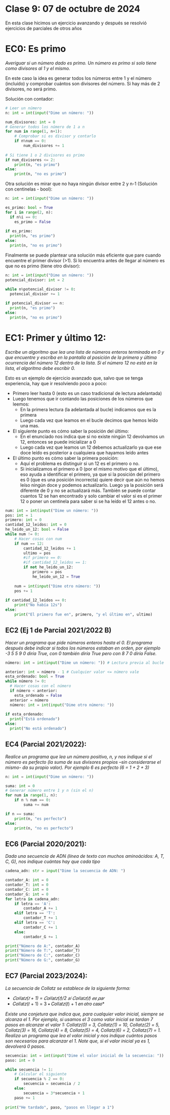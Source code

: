 # Clase 9: 07 de octubre de 2024

En esta clase hicimos un ejercicio avanzando y después se resolvió ejercicios de parciales de otros años

# EC0: Es primo
*Averiguar si un número dado es primo. Un número es primo si solo tiene como divisores al 1 y el mismo.*

En este caso la idea es generar todos los números entre 1 y el número (incluído) y comprobar cuántos son divisores del número. Si hay más de 2 divisores, no será primo. 

Solución con contador:

```python
# Leer un número
n: int = int(input("Dime un número: "))

num_divisores: int = 0
# Generar todos los número de 1 a n
for num in range(1, n+1):        
    # Comprobar si es divisor y contarlo
    if n%num == 0:
        num_divisores += 1
    
# Si tiene 1 o 2 divisores es primo
if num_divisores <= 2:
    print(n, "es primo")
else:
    print(n, "no es primo")
```

Otra solución es mirar que no haya ningún divisor entre 2 y n-1 (Solución con centinelas - bool):

```python
n: int = int(input("Dime un número: "))

es_primo: bool = True
for i in range(2, n):
  if n%i == 0:
    es_primo = False
    
if es_primo:
  print(n, "es primo")
else:
  print(n, "no es primo")
```

Finalmente se puede plantear una solución más eficiente que pare cuando encuentre el primer divisor (>1). Si lo encuentra antes de llegar al número es que no es primo (tiene otro divisor):

```python
n: int = int(input("Dime un número: "))
potencial_divisor: int = 2

while n%potencial_divisor != 0:
  potencial_divisor += 1
    
if potencial_divisor == n:
  print(n, "es primo")
else:
  print(n, "no es primo")
```

# EC1: Primer y último 12:

*Escribe un algoritmo que lea una lista de números enteros terminada en 0 y que encuentre y escriba en la pantalla al posición de la primera y última ocurrencia del número 12 dentro de la lista. Si el número 12 no está en la lista, el algoritmo debe escribir 0.*

Esto es un ejemplo de ejercicio avanzado que, salvo que se tenga experiencia, hay que ir resolviendo poco a poco:
* Primero leer hasta 0 (esto es un caso tradicional de lectura adelantada)
* Luego tenemos que ir contando las posiciones de los números que leemos:
  * En la primera lectura (la adelantada al bucle) indicamos que es la primera
  * Luego cada vez que leamos en el bucle decimos que hemos leído una mas.
* El siguiente punto es cómo saber la posición del último:
  * En el enunciado nos indica que si no existe ningún 12 devolvamos un 12, entonces se puede inicializar a 0
  * Luego cada vez que leamos un 12 debemos actualizarlo ya que ese doce leído es posterior a cualquiera que hayamos leído antes
* El último punto es cómo saber la primera posición:
  * Aquí el problema es distinguir si un 12 es el primero o no.
  * Si inicializamos el primero a 0 (por el mismo motivo que el último), eso ayuda a identificar el primero, ya que si la posición del primero es 0 (que es una posición incorrecta) quiere decir que aún no hemos leíso ningún doce y podemos actualizarlo. Luego ya la posición será diferente de 0 y no se actualizará más. También se puede contar cuantos 12 se han encontrado y solo cambiar el valor si es el primer 12 o poner un centinela para saber si se ha leído el 12 antes o no.

```python
num: int = int(input("Dime un número: "))
pos: int = 1
primero: int = 0
cantidad_12_leidos: int = 0
he_leido_un_12: bool = False
while num != 0:
    # Hacer cosas con num
    if num == 12:
        cantidad_12_leidos += 1
        ultimo = pos
        #if primero == 0:
        #if cantidad_12_leidos == 1:
        if not he_leido_un_12:
            primero = pos
            he_leido_un_12 = True
    
    num = int(input("Dime otro número: "))
    pos += 1
    
if cantidad_12_leidos == 0:
    print("No había 12s")
else:
    print("El primero fue en", primero, "y el último en", ultimo)
```

## EC2 (Ej 1 de Parcial 2021/2022 B)
*Hacer un programa que pide números enteros hasta el 0. El programa después debe indicar si todos los números estaban en orden, por ejemplo -3 5 5 9 0 diría True, con 0 también diría True pero con 8 7 0 diría False.*

```python
número: int = int(input("Dime un número: ")) # Lectura previa al bucle

anterior: int = número - 1 # Cualquier valor <= número vale
esta_ordenado: bool = True
while número != 0:
  # Hacer cosas con el número
  if número < anterior:
    esta_ordenado = False
  anterior = número
  número: int = int(input("Dime otro número: "))
    
if esta_ordenado:
  print("Está ordenado")
else:
  print("No está ordenado")
```

## EC4 (Parcial 2021/2022):
*Realice un programa que lea un número positivo, n, y nos indique si el número es perfecto (la suma de sus divisores propios –sin considerarse el mismo- da su propio valor). Por ejemplo 6 es perfecto (6 = 1 + 2 + 3)*

```python
n: int = int(input("Dime un número: "))

suma: int = 0
# Generar número entre 1 y n (sin el n)
for num in range(1, n):
    if n % num == 0:
        suma += num

if n == suma:
    print(n, "es perfecto")
else:
    print(n, "no es perfecto")
```

## EC6 (Parcial 2020/2021):
*Dada una secuencia de ADN (línea de texto con muchos aminoácidos: A, T, C, G), nos indique cuántas hay que cada tipo*

```python
cadena_adn: str = input("Dime la secuencia de ADN: ")

contador_A: int = 0
contador_T: int = 0
contador_C: int = 0
contador_G: int = 0
for letra in cadena_adn:
    if letra == 'A':
        contador_A += 1
    elif letra == 'T':
        contador_T += 1
    elif letra == 'C':
        contador_C += 1
    else:
        contador_G += 1

print("Número de A:", contador_A)
print("Número de T:", contador_T)
print("Número de C:", contador_C)
print("Número de G:", contador_G)
```

## EC7 (Parcial 2023/2024):
*La secuencia de Collatz se establece de la siguiente forma:*

* *𝐶𝑜𝑙𝑙𝑎𝑡𝑧(𝑡 + 1) = 𝐶𝑜𝑙𝑙𝑎𝑡𝑧(𝑡)/2 𝑠𝑖 𝐶𝑜𝑙𝑙𝑎𝑡𝑧(𝑡) 𝑒𝑠 𝑝𝑎𝑟*
* 𝐶𝑜𝑙𝑙𝑎𝑡𝑧(𝑡 + 1) = 3 ∗ 𝐶𝑜𝑙𝑙𝑎𝑡𝑧(𝑡) + 1 𝑒𝑛 𝑜𝑡𝑟𝑜 𝑐𝑎𝑠𝑜*

*Existe una conjetura que indica que, para cualquier valor inicial, siempre se alcanza el 1. Por ejemplo, si usamos el 3 como valor inicial se tardan 7 pasos en alcanzar el valor 1: Collatz(0) = 3, Collatz(1) = 10, Collatz(2) = 5, Collatz(3) = 16, Collatz(4) = 8, Collatz(5) = 4, Collatz(6) = 2, Collatz(7) = 1. Realiza un programa que lea el valor inicial y nos indique cuántos pasos son necesarios para alcanzar el 1. Note que, si el valor inicial ya es 1, devolverá 0 pasos.*

```python
secuencia: int = int(input("Dime el valor inicial de la secuencia: "))
paso: int = 0

while secuencia != 1:
    # Calcular el siguiente
    if secuencia % 2 == 0:
        secuencia = secuencia / 2
    else:
        secuencia = 3*secuencia + 1
    paso += 1
    
print("He tardado", paso, "pasos en llegar a 1")
```
